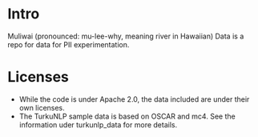 # Intro

Muliwai (pronounced: mu-lee-why, meaning river in Hawaiian) Data is a repo for data for PII experimentation.

# Licenses

- While the code is under Apache 2.0, the data included are under their own licenses.
- The TurkuNLP sample data is based on OSCAR and mc4. See the information uder turkunlp_data for more details.

